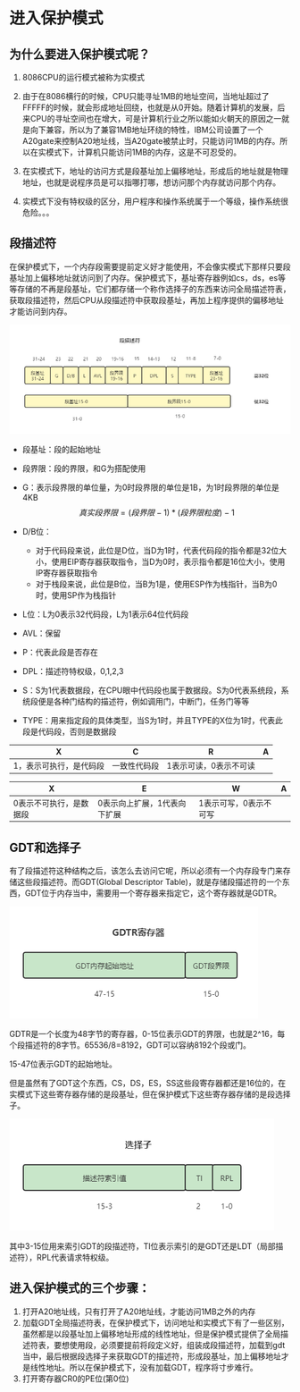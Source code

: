 # 进入保护模式



## 为什么要进入保护模式呢？

1. 8086CPU的运行模式被称为实模式

2. 由于在8086横行的时候，CPU只能寻址1MB的地址空间，当地址超过了FFFFF的时候，就会形成地址回绕，也就是从0开始。随着计算机的发展，后来CPU的寻址空间也在增大，可是计算机行业之所以能如火朝天的原因之一就是向下兼容，所以为了兼容1MB地址环绕的特性，IBM公司设置了一个A20gate来控制A20地址线，当A20gate被禁止时，只能访问1MB的内存。所以在实模式下，计算机只能访问1MB的内存，这是不可忍受的。
3. 在实模式下，地址的访问方式是段基址加上偏移地址，形成后的地址就是物理地址，也就是说程序员是可以指哪打哪，想访问那个内存就访问那个内存。
4. 实模式下没有特权级的区分，用户程序和操作系统属于一个等级，操作系统很危险。。。



## 段描述符

​	在保护模式下，一个内存段需要提前定义好才能使用，不会像实模式下那样只要段基址加上偏移地址就访问到了内存。保护模式下，基址寄存器例如cs，ds，es等等存储的不再是段基址，它们都存储一个称作选择子的东西来访问全局描述符表，获取段描述符，然后CPU从段描述符中获取段基址，再加上程序提供的偏移地址才能访问到内存。

<img src="img/段描述符.png">



* 段基址：段的起始地址

* 段界限：段的界限，和G为搭配使用

* G：表示段界限的单位量，为0时段界限的单位是1B，为1时段界限的单位是4KB
  $$
  真实段界限=(段界限-1)*(段界限粒度)-1
  $$

* D/B位：

  * 对于代码段来说，此位是D位，当D为1时，代表代码段的指令都是32位大小，使用EIP寄存器获取指令，当D为0时，表示指令都是16位大小，使用IP寄存器获取指令
  * 对于栈段来说，此位是B位，当B为1是，使用ESP作为栈指针，当B为0时，使用SP作为栈指针

* L位：L为0表示32代码段，L为1表示64位代码段

* AVL：保留

* P：代表此段是否存在

* DPL：描述符特权级，0,1,2,3

* S：S为1代表数据段，在CPU眼中代码段也属于数据段。S为0代表系统段，系统段便是各种门结构的描述符，例如调用门，中断门，任务门等等

* TYPE：用来指定段的具体类型，当S为1时，并且TYPE的X位为1时，代表此段是代码段，否则是数据段

| X                       | C            | R                      | A    |
| ----------------------- | ------------ | ---------------------- | ---- |
| 1，表示可执行，是代码段 | 一致性代码段 | 1表示可读，0表示不可读 |      |

| X                       | E                            | W                      | A    |
| ----------------------- | ---------------------------- | ---------------------- | ---- |
| 0表示不可执行，是数据段 | 0表示向上扩展，1代表向下扩展 | 1表示可写，0表示不可写 |      |



## GDT和选择子

有了段描述符这种结构之后，该怎么去访问它呢，所以必须有一个内存段专门来存储这些段描述符。而GDT(Global Descriptor Table)，就是存储段描述符的一个东西，GDT位于内存当中，需要用一个寄存器来指定它，这个寄存器就是GDTR。

<img src="img/GDTR.png">

GDTR是一个长度为48字节的寄存器，0-15位表示GDT的界限，也就是2^16，每个段描述符的8字节。65536/8=8192，GDT可以容纳8192个段或门。

15-47位表示GDT的起始地址。



但是虽然有了GDT这个东西，CS，DS，ES，SS这些段寄存器都还是16位的，在实模式下这些寄存器存储的是段基址，但在保护模式下这些寄存器存储的是段选择子。

<img src="img/选择子.png">

其中3-15位用来索引GDT的段描述符，TI位表示索引的是GDT还是LDT（局部描述符），RPL代表请求特权级。



## 进入保护模式的三个步骤：

1. 打开A20地址线，只有打开了A20地址线，才能访问1MB之外的内存
2. 加载GDT全局描述符表，在保护模式下，访问地址和实模式下有了一些区别，虽然都是以段基址加上偏移地址形成的线性地址，但是保护模式提供了全局描述符表，要想使用段，必须要提前将段定义好，组装成段描述符，加载到gdt当中，最后根据段选择子来获取GDT的描述符，形成段基址，加上偏移地址才是线性地址。所以在保护模式下，没有加载GDT，程序将寸步难行。
3. 打开寄存器CR0的PE位(第0位)

